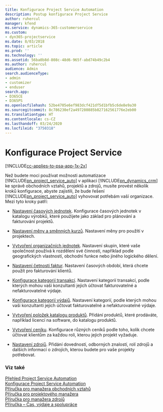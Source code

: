 ```yaml
---
title: Konfigurace Project Service Automation
description: Postup konfigurace Project Service
author: ruhercul
manager: kfend
ms.service: dynamics-365-customerservice
ms.custom:
- dyn365-projectservice
ms.date: 8/03/2018
ms.topic: article
ms.prod: ''
ms.technology: ''
ms.assetid: 56ba0b8d-808c-48d6-965f-abd74b49c2b4
ms.author: ruhercul
audience: Admin
search.audienceType:
- admin
- customizer
- enduser
search.app:
- D365CE
- D365PS
ms.openlocfilehash: 52be4705e6ef983dcf421df5d1bfb5c6de8e9a30
ms.sourcegitcommit: 8c786230ef2a497280885b827162561776e2eb00
ms.translationtype: HT
ms.contentlocale: cs-CZ
ms.lasthandoff: 03/24/2020
ms.locfileid: "3750318"
---
```

# <a name="configure-project-service"></a>Konfigurace Project Service

[!INCLUDE[cc-applies-to-psa-app-1x-2x](../includes/cc-applies-to-psa-app-1x-2x.md)]

Než budete moci používat možnosti automatizace [!INCLUDE[pn_project_service_auto](../includes/pn-project-service-auto.md)] v aplikaci [!INCLUDE[pn_dynamics_crm](../includes/pn-dynamics-crm.md)] ke správě obchodních vztahů, projektů a zdrojů, musíte provést několik kroků konfigurace, abyste zajistili, že bude řešení [!INCLUDE[pn_project_service_auto](../includes/pn-project-service-auto.md)] vyhovovat potřebám vaší organizace. Mezi tyto kroky patří:  
  
-   [Nastavení časových jednotek](../project-service/set-up-time-units.md). Konfigurace časových jednotek v katalogu výrobků, které použijete jako základ pro plánování a fakturování projektů.  
  
-   [Nastavení měny a směnných kurzů](../project-service/set-up-currencies-exchange-rates.md). Nastavení měny pro použití v projektech.  
  
-   [Vytvoření organizačních jednotek](../project-service/create-organizational-units.md). Nastavení skupin, které vaše společnost používá k rozdělení své činnosti, například podle geografických vlastností, obchodní funkce nebo jiného logického dělení.  
  
-   [Nastavení četnosti faktur](../project-service/set-up-invoice-frequencies.md). Nastavení časových období, která chcete použít pro fakturování klientů.  
  
-   [Konfigurace kategorií transakcí](../project-service/configure-transaction-categories.md). Nastavení kategorií transakcí, podle kterých mohou vaši konzultanti jejich účtovat fakturovatelné a nefakturovatelné výdaje.  
  
-   [Konfigurace kategorií výdajů](../project-service/configure-expense-categories.md). Nastavení kategorií, podle kterých mohou vaši konzultanti jejich účtovat fakturovatelné a nefakturovatelné výdaje.  
  
-   [Vytvoření položek katalogu produktů](../project-service/create-product-catalog-items.md). Přidání produktů, které prodáváte, například licencí na software, do katalogu produktů.  
  
-   [Vytvoření ceníku](../project-service/create-price-list.md). Konfigurace různých ceníků podle toho, kolik chcete účtovat klientům za každou roli, kterou jejich projekt vyžaduje.  
  
-   [Nastavení zdrojů](../project-service/set-up-resources.md). Přidání dovedností, odborných znalostí, rolí zdrojů a dalších informací o zdrojích, kterou budete pro vaše projekty potřebovat.  
  
### <a name="see-also"></a>Viz také  
 [Přehled Project Service Automation](../project-service/overview.md)   
 [Konfigurace Project Service Automation](../project-service/configure.md)   
 [Příručka pro manažera obchodních vztahů](../project-service/account-manager-guide.md)   
 [Příručka pro projektového manažera](../project-service/project-manager-guide.md)   
 [Příručka pro manažera zdrojů](../project-service/resource-manager-guide.md)   
 [Příručka – Čas, výdaje a spolupráce](../project-service/time-expense-collaboration-guide.md)
